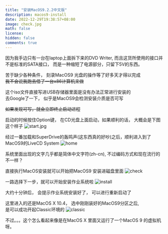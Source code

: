 ```yaml
---
title: "安装MacOS9.2.2中文版"
description: macos9-install
date: 2022-12-29T19:38:57+08:00
image: check.jpg
math: false
license: 
hidden: false
comments: true
---
```


因为我手边只有一台在laptop上面拆下来的DVD Writer, 而且这货所使用的接口并不是标准的SATA接口，
而是一种缩短了电源部分，只留下5V的东西。

苦于缺少各种条件， 刻录MacOS9 光盘的操作等了好多天才得以完成\
~~我不会说我跑去借了一台x86计算机来做~~

这个iso文件直接写进USB存储器里面是没有办法正常进行安装的\
去Google了一下， 似乎是MacOS9会检测安装介质是否可写

~~如果发现可写，就会立即终止启动进程~~

启动的时候按住Option键， 在CD光盘上面启动，如果顺利的话， 大概会是下图这个样子
![start.jpg](start.jpg)

经过一番加载和SuperDrive的轰鸣声(这东西真的好吵)之后，顺利进入到了MacOS9的LiveCD System
![home](home.jpg)

系统里面出现的文字几乎都是简体中文字符(zh-cn), 不过编码方式和现在流行的不一样？

直接执行MacOS安装就可以开始把MacOS9 安装进磁盘里面
![check](check.jpg)

一路选择下一步，就可以开始安装作业系统啦
![install](install.jpg)

大约十分钟后， 会提示作业系统安装好了， 可以进行重新启动了

这里进入的还是MacOS X 10.4， 选中刚刚装好的MacOS9分区之后,\
是可以成功开起Classic环境的
![classic](classic.jpg)

不过。。。这个怎么看起来像是在MacOS X 里面又运行了一个MacOS 9 的虚拟机呀。
